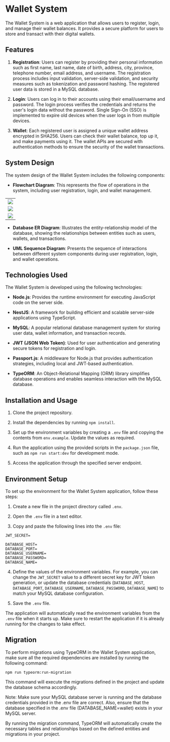 # Wallet System

The Wallet System is a web application that allows users to register, login, and manage their wallet balances. It provides a secure platform for users to store and transact with their digital wallets.

## Features

1. **Registration**: Users can register by providing their personal information such as first name, last name, date of birth, address, city, province, telephone number, email address, and username. The registration process includes input validation, server-side validation, and security measures such as tokenization and password hashing. The registered user data is stored in a MySQL database.

2. **Login**: Users can log in to their accounts using their email/username and password. The login process verifies the credentials and returns the user's login data without the password. Single Sign-On (SSO) is implemented to expire old devices when the user logs in from multiple devices.

3. **Wallet**: Each registered user is assigned a unique wallet address encrypted in SHA256. Users can check their wallet balance, top up it, and make payments using it. The wallet APIs are secured with authentication methods to ensure the security of the wallet transactions.

## System Design

The system design of the Wallet System includes the following components:

- **Flowchart Diagram**: This represents the flow of operations in the system, including user registration, login, and wallet management.

<table>
  <tr>
    <td><img src="https://user-images.githubusercontent.com/29228978/201361284-f7b58aa7-c902-4868-b28a-4aed21e5a2d6.png"></td>
  </tr>
  <tr>
    <td><img src="https://user-images.githubusercontent.com/29228978/201361284-f7b58aa7-c902-4868-b28a-4aed21e5a2d6.png"></td>
  </tr>
  <tr>
    <td><img src="https://user-images.githubusercontent.com/29228978/201361284-f7b58aa7-c902-4868-b28a-4aed21e5a2d6.png"></td>
  </tr>
</table>


- **Database ER Diagram**: Illustrates the entity-relationship model of the database, showing the relationships between entities such as users, wallets, and transactions.

- **UML Sequence Diagram**: Presents the sequence of interactions between different system components during user registration, login, and wallet operations.

## Technologies Used

The Wallet System is developed using the following technologies:

- **Node.js**: Provides the runtime environment for executing JavaScript code on the server side.

- **NestJS**: A framework for building efficient and scalable server-side applications using TypeScript.

- **MySQL**: A popular relational database management system for storing user data, wallet information, and transaction records.

- **JWT (JSON Web Token)**: Used for user authentication and generating secure tokens for registration and login.

- **Passport.js**: A middleware for Node.js that provides authentication strategies, including local and JWT-based authentication.

- **TypeORM**: An Object-Relational Mapping (ORM) library simplifies database operations and enables seamless interaction with the MySQL database.

## Installation and Usage

1. Clone the project repository.

2. Install the dependencies by running `npm install`.

3. Set up the environment variables by creating a `.env` file and copying the contents from `env.example`. Update the values as required.

4. Run the application using the provided scripts in the `package.json` file, such as `npm run start:dev` for development mode.

5. Access the application through the specified server endpoint.

## Environment Setup

To set up the environment for the Wallet System application, follow these steps:

1. Create a new file in the project directory called `.env`.

2. Open the `.env` file in a text editor.

3. Copy and paste the following lines into the `.env` file:

```
JWT_SECRET=

DATABASE_HOST=
DATABASE_PORT=
DATABASE_USERNAME=
DATABASE_PASSWORD=
DATABASE_NAME=
```

4. Define the values of the environment variables. For example, you can change the `JWT_SECRET` value to a different secret key for JWT token generation, or update the database credentials (`DATABASE_HOST`, `DATABASE_PORT`, `DATABASE_USERNAME`, `DATABASE_PASSWORD`, `DATABASE_NAME`) to match your MySQL database configuration.

5. Save the `.env` file.

The application will automatically read the environment variables from the `.env` file when it starts up. Make sure to restart the application if it is already running for the changes to take effect.

## Migration

To perform migrations using TypeORM in the Wallet System application, make sure all the required dependencies are installed by running the following command:

```
npm run typeorm:run-migration
```

This command will execute the migrations defined in the project and update the database schema accordingly.

Note: Make sure your MySQL database server is running and the database credentials provided in the .env file are correct. Also, ensure that the database specified in the .env file (DATABASE_NAME=wallet) exists in your MySQL server.

By running the migration command, TypeORM will automatically create the necessary tables and relationships based on the defined entities and migrations in your project.
